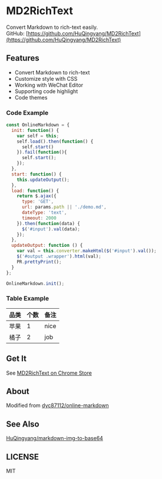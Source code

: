 # MD2RichText
Convert Markdown to rich-text easily.  
GitHub: [https://github.com/HuQingyang/MD2RichText](https://github.com/HuQingyang/MD2RichText)

## Features
* Convert Markdown to rich-text
* Customize style with CSS
* Working with WeChat Editor
* Supporting code highlight
* Code themes

### Code Example
```javascript
const OnlineMarkdown = {
  init: function() {
    var self = this;
    self.load().then(function() {
      self.start()
    }).fail(function(){
      self.start();
    });
  },
  start: function() {
    this.updateOutput();
  },
  load: function() {
    return $.ajax({
      type: 'GET',
      url: params.path || './demo.md',
      dateType: 'text',
      timeout: 2000
    }).then(function(data) {
      $('#input').val(data);
    });
  },
  updateOutput: function () {
    var val = this.converter.makeHtml($('#input').val());
    $('#output .wrapper').html(val);
    PR.prettyPrint();
  }
};

OnlineMarkdown.init();
```

### Table Example

| 品类 | 个数 | 备注 |
|-----|-----|------|
| 苹果 | 1   | nice |
| 橘子 | 2   | job |

## Get It
See [MD2RichText on Chrome Store](https://chrome.google.com/webstore/detail/feminbolmpmkcblbpbdocmnfjkepehng)

## About
Modified from [dyc87112/online-markdown](https://github.com/dyc87112/online-markdown/)  

## See Also
[HuQingyang/markdown-img-to-base64](https://github.com/HuQingyang/markdown-img-to-base64)

## LICENSE
MIT
